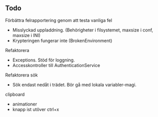 ## Todo

Förbättra felrapportering genom att testa vanliga fel
- Misslyckad uppladdning. (Behörigheter i filsystemet, maxsize i conf, maxsize i INI)
- Krypteringen fungerar inte (BrokenEnvironment)

Refaktorera
* Exceptions. Stöd för loggning. 
* Accesskontroller till AuthenticationService

Refaktorera sök  
* Sök endast nedåt i trädet. Bör gå med lokala variabler-magi.

clipboard  
* animationer
* knapp ist utöver ctrl+x
